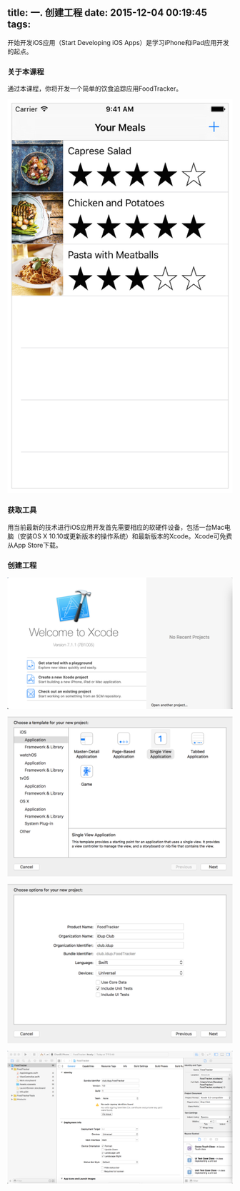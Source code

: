 title: 一. 创建工程
date: 2015-12-04 00:19:45
tags:
---

开始开发iOS应用（Start Developing iOS Apps）是学习iPhone和iPad应用开发的起点。

### 关于本课程


通过本课程，你将开发一个简单的饮食追踪应用FoodTracker。

![FoodTracker App](/images/1-1.png)

### 获取工具

用当前最新的技术进行iOS应用开发首先需要相应的软硬件设备，包括一台Mac电脑（安装OS X 10.10或更新版本的操作系统）和最新版本的Xcode。Xcode可免费从App Store下载。



### 创建工程

![新建工程](/images/1-2.png)

![选择工程类型](/images/1-3.png)


![输入工程参数](/images/1-4.png)

![创建成功](/images/1-5.png)




